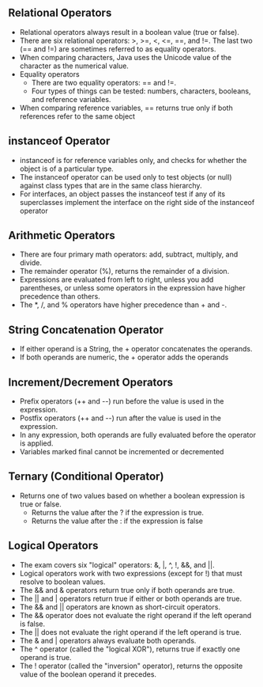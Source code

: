 ## Relational Operators
- Relational operators always result in a boolean value (true or false).
- There are six relational operators: >, >=, <, <=, ==, and !=. The last two (== and !=) are sometimes referred to as equality operators.
- When comparing characters, Java uses the Unicode value of the character as the numerical value.
- Equality operators
  - There are two equality operators: == and !=.
  - Four types of things can be tested: numbers, characters, booleans, and reference variables.
- When comparing reference variables, == returns true only if both references refer to the same object

## instanceof Operator
- instanceof is for reference variables only, and checks for whether the object is of a particular type.
- The instanceof operator can be used only to test objects (or null) against class types that are in the same class hierarchy.
- For interfaces, an object passes the instanceof test if any of its superclasses implement the interface on the right side of the instanceof operator

## Arithmetic Operators
- There are four primary math operators: add, subtract, multiply, and divide.
- The remainder operator (%), returns the remainder of a division.
- Expressions are evaluated from left to right, unless you add parentheses, or unless some operators in the expression have higher precedence than others.
- The *, /, and % operators have higher precedence than + and -.


## String Concatenation Operator
- If either operand is a String, the + operator concatenates the operands.
- If both operands are numeric, the + operator adds the operands

## Increment/Decrement Operators
- Prefix operators (++ and --) run before the value is used in the expression.
- Postfix operators (++ and --) run after the value is used in the expression.
- In any expression, both operands are fully evaluated before the operator is applied.
- Variables marked final cannot be incremented or decremented

## Ternary (Conditional Operator)
- Returns one of two values based on whether a boolean expression is true or false.
  - Returns the value after the ? if the expression is true.
  - Returns the value after the : if the expression is false

## Logical Operators
- The exam covers six "logical" operators: &, |, ^, !, &&, and ||.
- Logical operators work with two expressions (except for !) that must resolve to boolean values.
- The && and & operators return true only if both operands are true.
- The || and | operators return true if either or both operands are true.
- The && and || operators are known as short-circuit operators.
- The && operator does not evaluate the right operand if the left operand is false.
- The || does not evaluate the right operand if the left operand is true.
- The & and | operators always evaluate both operands.
- The ^ operator (called the "logical XOR"), returns true if exactly one operand is true.
- The ! operator (called the "inversion" operator), returns the opposite value of the boolean operand it precedes.